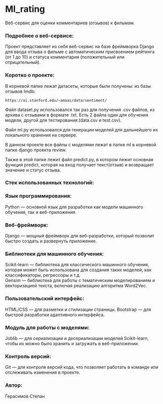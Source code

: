 
#  Ml_rating
Веб-сервис для оценки комментариев (отзывов) к фильмам.
### Подробнее о веб-сервисе:

Проект представляет из себя веб-сервис на базе фреймворка Django для ввода отзыва о фильме с автоматическим присвоением рейтинга (от 1 до 10) и статуса комментария (положительный или отрицательный). 


### Коротко о проекте:

В корневой папке лежат датасеты, которые были получены: из базы отзывов Imdb:
```
https://ai.stanford.edu/~amaas/data/sentiment/
```
Файл dataset.py использовался так раз для получения .csv файлов, из архива с отзывами в формате .txt.
Есть 2 файла один для обучения модели, другой для тестирования.(data.csv и test.csv).

Файл ml.py использовался для генерации моделей для дальнейшего их локального хранения на сервере.

В данном проекте все файлы с моделями лежат в папке ml в корневой папке django проекта review.

Также в этой папке лежит файл predict.py, в котором лежит основная функция predict, которая на вход получает текст(отзыв) и возвращает значение и статус отзыва.




### Стек использованных технологий:


### Язык программирования:
Python — основной язык для разработки как модели машинного обучения, так и веб-приложения.
### Веб-фреймворк:
Django — мощный фреймворк для веб-разработки, который позволит быстро создать и развернуть приложение.
### Библиотеки для машинного обучения:
Scikit-learn — библиотека для классического машинного обучения, которая может быть использована для создания таких моделей, как классификаторы, регрессоры и т.д.\
Gensim — библиотека для работы с тематическим моделированием и векторизацией текста, включая реализацию алгоритма Word2Vec.
### Пользовательский интерфейс:
HTML/CSS — для разметки и стилизации страницы.
Bootstrap — для быстрой разработки адаптивного интерфейса.
### Модуль для работы с моделями:
Joblib — для сериализации и десериализации моделей Scikit-learn, чтобы их можно было хранить и загружать в веб-приложении.
### Контроль версий:
Git — для контроля версий кода, что позволяет работать в команде или отслеживать изменения в проекте.

### Автор:
Герасимов Степан
